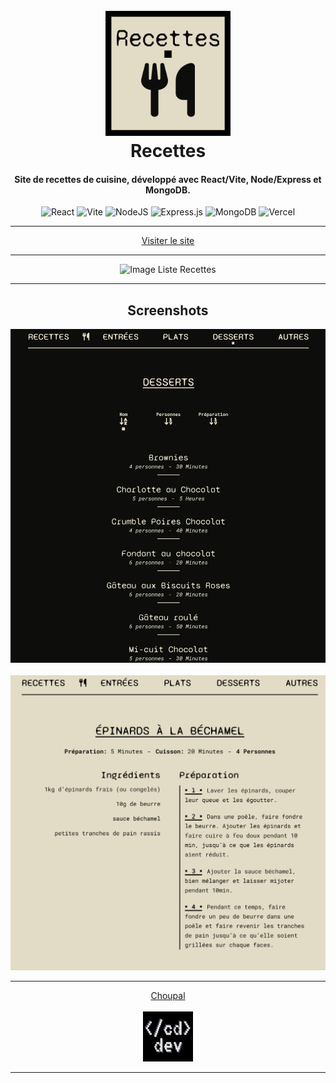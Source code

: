 <h1 align="center">
<br>
<a href="https://recettes-cuisine.vercel.app"><img src="images/Recette-Logo.svg" alt="Recettes" width="200"></a>
<br>
Recettes
<br>
</h1>

<h4 align="center">Site de recettes de cuisine, développé avec React/Vite, Node/Express et MongoDB.</h4>

<div align="center">

![React](https://img.shields.io/badge/react-%2320232a.svg?style=for-the-badge&logo=react&logoColor=%2361DAFB)
![Vite](https://img.shields.io/badge/vite-%23646CFF.svg?style=for-the-badge&logo=vite&logoColor=white)
![NodeJS](https://img.shields.io/badge/node.js-6DA55F?style=for-the-badge&logo=node.js&logoColor=white)
![Express.js](https://img.shields.io/badge/express.js-%23404d59.svg?style=for-the-badge&logo=express&logoColor=%2361DAFB)
![MongoDB](https://img.shields.io/badge/MongoDB-%234ea94b.svg?style=for-the-badge&logo=mongodb&logoColor=white)
![Vercel](https://img.shields.io/badge/vercel-%23000000.svg?style=for-the-badge&logo=vercel&logoColor=white)

</div>

---

<p align="center">
  <a href="https://recettes-cuisine.vercel.app">Visiter le site</a>
</p>

---

<div align="center">

<img src="images/Recettes.gif" alt="Image Liste Recettes" width="800">

</div>

---

<div align="center">

## Screenshots

<img src="images/List.png" alt="Image Liste Recettes" width="800">

<br>
<br>

<img src="images/Recette.png" alt="Image Recette" width="800">

</div>

---

<div align="center">

  <a href="https://github.com/choupal">
    Choupal
  </a>

  <br>
  <br>

  <a href="https://cddev.fr" align="center">
    <img src="images/cddev.png" alt="cdddev.fr" width="80">
  </a>

  <br>

</div>

---